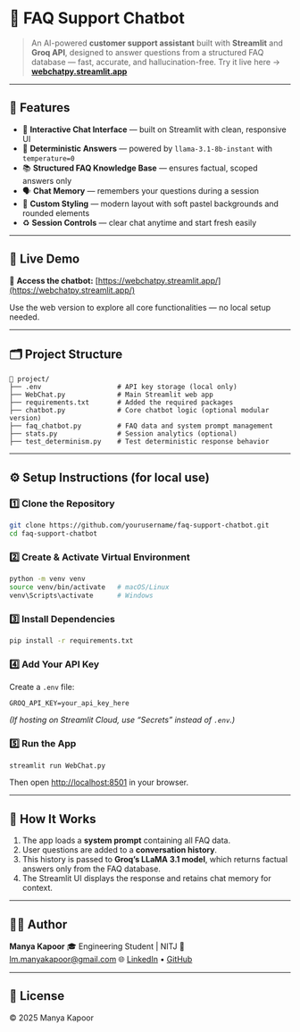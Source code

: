 # 🤖 FAQ Support Chatbot

> An AI-powered **customer support assistant** built with **Streamlit** and **Groq API**, designed to answer questions from a structured FAQ database — fast, accurate, and hallucination-free.
> Try it live here → [**webchatpy.streamlit.app**](https://webchatpy.streamlit.app/)

---

## 🧩 Features

* 💬 **Interactive Chat Interface** — built on Streamlit with clean, responsive UI
* 🧠 **Deterministic Answers** — powered by `llama-3.1-8b-instant` with `temperature=0`
* 📚 **Structured FAQ Knowledge Base** — ensures factual, scoped answers only
* 🗣️ **Chat Memory** — remembers your questions during a session
* 🎨 **Custom Styling** — modern layout with soft pastel backgrounds and rounded elements
* ♻️ **Session Controls** — clear chat anytime and start fresh easily

---

## 🚀 Live Demo

🔗 **Access the chatbot:** [https://webchatpy.streamlit.app/](https://webchatpy.streamlit.app/)

Use the web version to explore all core functionalities — no local setup needed.

---

## 🗂️ Project Structure

```
📁 project/
├── .env                   # API key storage (local only)
├── WebChat.py             # Main Streamlit web app
├── requirements.txt       # Added the required packages
├── chatbot.py             # Core chatbot logic (optional modular version)
├── faq_chatbot.py         # FAQ data and system prompt management
├── stats.py               # Session analytics (optional)
├── test_determinism.py    # Test deterministic response behavior
```

---

## ⚙️ Setup Instructions (for local use)

### 1️⃣ Clone the Repository

```bash
git clone https://github.com/yourusername/faq-support-chatbot.git
cd faq-support-chatbot
```

### 2️⃣ Create & Activate Virtual Environment

```bash
python -m venv venv
source venv/bin/activate   # macOS/Linux
venv\Scripts\activate      # Windows
```

### 3️⃣ Install Dependencies

```bash
pip install -r requirements.txt
```

### 4️⃣ Add Your API Key

Create a `.env` file:

```
GROQ_API_KEY=your_api_key_here
```

*(If hosting on Streamlit Cloud, use “Secrets” instead of `.env`.)*

### 5️⃣ Run the App

```bash
streamlit run WebChat.py
```

Then open [http://localhost:8501](http://localhost:8501) in your browser.

---

## 🧠 How It Works

1. The app loads a **system prompt** containing all FAQ data.
2. User questions are added to a **conversation history**.
3. This history is passed to **Groq’s LLaMA 3.1 model**, which returns factual answers only from the FAQ database.
4. The Streamlit UI displays the response and retains chat memory for context.

---

## 👩‍💻 Author

**Manya Kapoor**
🎓 Engineering Student | NITJ
📧 [lm.manyakapoor@gmail.com](mailto:lm.manyakapoor@gmail.com)
🌐 [LinkedIn](https://www.linkedin.com/in/manyaakapoor) • [GitHub](https://github.com/Manyaakapoor)

---

## 🪪 License

© 2025 Manya Kapoor
